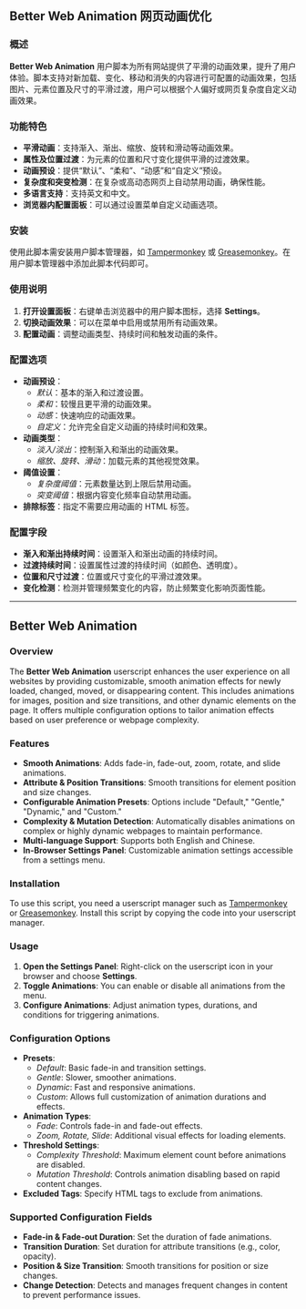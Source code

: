 ## Better Web Animation 网页动画优化

### 概述
**Better Web Animation** 用户脚本为所有网站提供了平滑的动画效果，提升了用户体验。脚本支持对新加载、变化、移动和消失的内容进行可配置的动画效果，包括图片、元素位置及尺寸的平滑过渡，用户可以根据个人偏好或网页复杂度自定义动画效果。

### 功能特色
- **平滑动画**：支持渐入、渐出、缩放、旋转和滑动等动画效果。
- **属性及位置过渡**：为元素的位置和尺寸变化提供平滑的过渡效果。
- **动画预设**：提供“默认”、“柔和”、“动感”和“自定义”预设。
- **复杂度和突变检测**：在复杂或高动态网页上自动禁用动画，确保性能。
- **多语言支持**：支持英文和中文。
- **浏览器内配置面板**：可以通过设置菜单自定义动画选项。

### 安装
使用此脚本需安装用户脚本管理器，如 [Tampermonkey](https://www.tampermonkey.net/) 或 [Greasemonkey](https://www.greasespot.net/)。在用户脚本管理器中添加此脚本代码即可。

### 使用说明
1. **打开设置面板**：右键单击浏览器中的用户脚本图标，选择 **Settings**。
2. **切换动画效果**：可以在菜单中启用或禁用所有动画效果。
3. **配置动画**：调整动画类型、持续时间和触发动画的条件。

### 配置选项
- **动画预设**：
  - *默认*：基本的渐入和过渡设置。
  - *柔和*：较慢且更平滑的动画效果。
  - *动感*：快速响应的动画效果。
  - *自定义*：允许完全自定义动画的持续时间和效果。
- **动画类型**：
  - *淡入/淡出*：控制渐入和渐出的动画效果。
  - *缩放、旋转、滑动*：加载元素的其他视觉效果。
- **阈值设置**：
  - *复杂度阈值*：元素数量达到上限后禁用动画。
  - *突变阈值*：根据内容变化频率自动禁用动画。
- **排除标签**：指定不需要应用动画的 HTML 标签。

### 配置字段
- **渐入和渐出持续时间**：设置渐入和渐出动画的持续时间。
- **过渡持续时间**：设置属性过渡的持续时间（如颜色、透明度）。
- **位置和尺寸过渡**：位置或尺寸变化的平滑过渡效果。
- **变化检测**：检测并管理频繁变化的内容，防止频繁变化影响页面性能。

---

## Better Web Animation

### Overview
The **Better Web Animation** userscript enhances the user experience on all websites by providing customizable, smooth animation effects for newly loaded, changed, moved, or disappearing content. This includes animations for images, position and size transitions, and other dynamic elements on the page. It offers multiple configuration options to tailor animation effects based on user preference or webpage complexity.

### Features
- **Smooth Animations**: Adds fade-in, fade-out, zoom, rotate, and slide animations.
- **Attribute & Position Transitions**: Smooth transitions for element position and size changes.
- **Configurable Animation Presets**: Options include "Default," "Gentle," "Dynamic," and "Custom."
- **Complexity & Mutation Detection**: Automatically disables animations on complex or highly dynamic webpages to maintain performance.
- **Multi-language Support**: Supports both English and Chinese.
- **In-Browser Settings Panel**: Customizable animation settings accessible from a settings menu.

### Installation
To use this script, you need a userscript manager such as [Tampermonkey](https://www.tampermonkey.net/) or [Greasemonkey](https://www.greasespot.net/). Install this script by copying the code into your userscript manager.

### Usage
1. **Open the Settings Panel**: Right-click on the userscript icon in your browser and choose **Settings**.
2. **Toggle Animations**: You can enable or disable all animations from the menu.
3. **Configure Animations**: Adjust animation types, durations, and conditions for triggering animations.

### Configuration Options
- **Presets**:
  - *Default*: Basic fade-in and transition settings.
  - *Gentle*: Slower, smoother animations.
  - *Dynamic*: Fast and responsive animations.
  - *Custom*: Allows full customization of animation durations and effects.
- **Animation Types**:
  - *Fade*: Controls fade-in and fade-out effects.
  - *Zoom, Rotate, Slide*: Additional visual effects for loading elements.
- **Threshold Settings**:
  - *Complexity Threshold*: Maximum element count before animations are disabled.
  - *Mutation Threshold*: Controls animation disabling based on rapid content changes.
- **Excluded Tags**: Specify HTML tags to exclude from animations.

### Supported Configuration Fields
- **Fade-in & Fade-out Duration**: Set the duration of fade animations.
- **Transition Duration**: Set duration for attribute transitions (e.g., color, opacity).
- **Position & Size Transition**: Smooth transitions for position or size changes.
- **Change Detection**: Detects and manages frequent changes in content to prevent performance issues.
